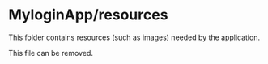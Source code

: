 # MyloginApp/resources

This folder contains resources (such as images) needed by the application. 

This file can be removed.
